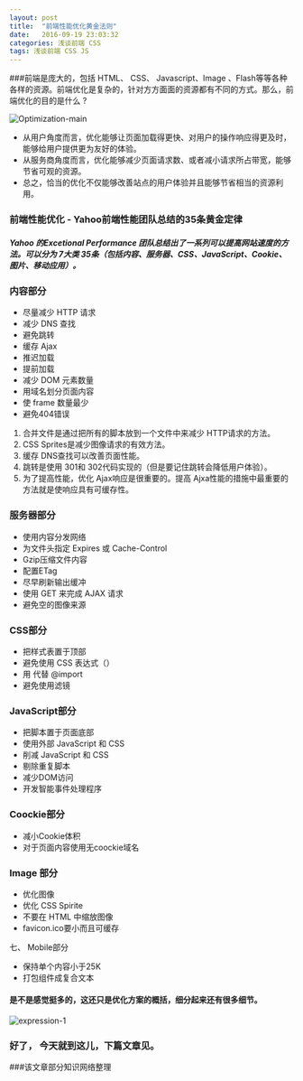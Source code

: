 ```yaml
---
layout: post
title:  "前端性能优化黄金法则"
date:   2016-09-19 23:03:32
categories: 浅谈前端 CSS
tags: 浅谈前端 CSS JS
---
```

###前端是庞大的，包括 HTML、 CSS、 Javascript、Image 、Flash等等各种各样的资源。前端优化是复杂的，针对方方面面的资源都有不同的方式。那么，前端优化的目的是什么 ?

![Optimization-main](http://i.imgur.com/OJwNxsP.jpg)


- 从用户角度而言，优化能够让页面加载得更快、对用户的操作响应得更及时，能够给用户提供更为友好的体验。
- 从服务商角度而言，优化能够减少页面请求数、或者减小请求所占带宽，能够节省可观的资源。
- 总之，恰当的优化不仅能够改善站点的用户体验并且能够节省相当的资源利用。


### 前端性能优化 - Yahoo前端性能团队总结的35条黄金定律

##### Yahoo 的Excetional Performance 团队总结出了一系列可以提高网站速度的方法。可以分为 7大类 35条（包括内容、服务器、CSS、JavaScript、Cookie、图片、移动应用）。 


### 内容部分



- 尽量减少 HTTP 请求
- 减少 DNS 查找
- 避免跳转
- 缓存 Ajax
- 推迟加载
- 提前加载
- 减少 DOM 元素数量
- 用域名划分页面内容
- 使 frame 数量最少
- 避免404错误




1. 合并文件是通过把所有的脚本放到一个文件中来减少 HTTP请求的方法。
2. CSS Sprites是减少图像请求的有效方法。
3. 缓存 DNS查找可以改善页面性能。
4. 跳转是使用 301和 302代码实现的（但是要记住跳转会降低用户体验）。
5. 为了提高性能，优化 Ajax响应是很重要的。提高 Ajxa性能的措施中最重要的方法就是使响应具有可缓存性。
 

### 服务器部分

- 使用内容分发网络
- 为文件头指定 Expires 或 Cache-Control
- Gzip压缩文件内容
- 配置ETag
- 尽早刷新输出缓冲 
- 使用 GET 来完成 AJAX 请求
- 避免空的图像来源
 

### CSS部分

- 把样式表置于顶部
- 避免使用 CSS 表达式（）
- 用 <link> 代替 @import
- 避免使用滤镜
 


### JavaScript部分

- 把脚本置于页面底部
- 使用外部 JavaScript 和 CSS
- 削减 JavaScript 和 CSS
- 剔除重复脚本
- 减少DOM访问 
- 开发智能事件处理程序
 


### Coockie部分

- 减小Cookie体积
- 对于页面内容使用无coockie域名
 

### Image 部分

- 优化图像
- 优化 CSS Spirite
- 不要在 HTML 中缩放图像
- favicon.ico要小而且可缓存
 

七、 Mobile部分

- 保持单个内容小于25K
- 打包组件成复合文本


#### 是不是感觉挺多的，这还只是优化方案的概括，细分起来还有很多细节。

![expression-1](http://i.imgur.com/7fweMCk.jpg)



### 好了， 今天就到这儿，下篇文章见。


###该文章部分知识网络整理